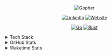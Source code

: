 <!-- ![Poster]() -->

<p align="center">
    <img alt="Gopher" src="./assets/dancing-gopher.gif"></a>
</p>

<p align="center">
    <a href="https://www.linkedin.com/in/standa-zeman" target="_blank"><img alt="LinkedIn" src="https://img.shields.io/badge/LinkedIn-0077B5?style=for-the-badge&logo=linkedin&logoColor=white"></a>
    <a href="https://standa.dev" target="_blank"><img alt="Website" src="https://img.shields.io/badge/website-000000?style=for-the-badge&logo=About.me&logoColor=white"></a>
</p>

<p align="center">
    <a href="https://github.com/stanislav-zeman?tab=repositories&language=go" target="_blank"><img alt="Go" src="https://img.shields.io/badge/Go-00ADD8?style=for-the-badge&logo=go&logoColor=white"></a>
    <a href="https://github.com/stanislav-zeman?tab=repositories&language=rust" target="_blank"><img alt="Rust" src="https://img.shields.io/badge/Rust-000000?style=for-the-badge&logo=rust&logoColor=white"></a>
</p>


<details>
    <summary>Tech Stack</summary>
    <br>

| Topic             | Tech                                                            |
|-------------------|-----------------------------------------------------------------|
| Languages         | Go, Rust, Dart, TypeScript, Lua                                 |
| Frameworks        | Flutter, Svelte                                                 |
| Domains           | Web Development, Streaming                                      |
| APIs              | REST, gRPC, GraphQL                                             |
| Databases         | PostgreSQL, MySQL/MariaDB, SQLite, Redis, InfluxDB              |
| Message Brokers   | NATS, RabbitMQ                                                  |
| DevOps            | GitHub Actions, Gitlab CI, Ansible, Docker, Kubernetes, Systemd |
| Observability     | Prometheus, Grafana, Jaeger                                     |
| OS                | MacOS, Linux                                                    |

</details>

<details>
    <summary>GitHub Stats</summary>
    <br>
    <p align="center">
        <img alt="GitHub Stats" src="https://github-readme-stats.vercel.app/api?username=stanislav-zeman&show_icons=true&rank_icon=github&show=reviews,prs_merged,prs_merged_percentage&bg_color=30,00A29C,00ADD8&title_color=fff&text_color=fff&icon_color=5DC9E2&border_radius=8&border_color=fff">
    </p>
</details>

<details>
    <summary>Wakatime Stats</summary>
    <br>
    <p align="center">
        <img alt="Wakatime Stats" src="https://github-readme-stats.vercel.app/api/wakatime?username=standa&bg_color=30,00A29C,00ADD8&title_color=5DC9E2&text_color=fff&icon_color=5DC9E2&border_radius=8&border_color=fff">
    </p>
</details>
